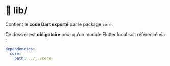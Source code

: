 <!-- 📁 chemin relatif : core\lib\README.md -->
# 📁 lib/

Contient le **code Dart exporté** par le package `core`.

Ce dossier est **obligatoire** pour qu’un module Flutter local soit référencé via :

```yaml
dependencies:
  core:
    path: ../../core
